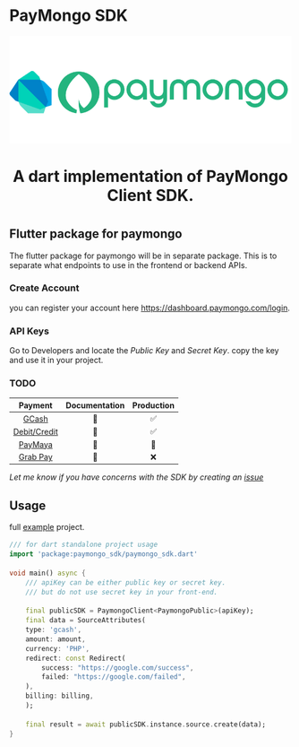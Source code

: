 # PayMongo SDK
 
![PayMongo](assets/readme_headline.png)
<center><h1>A dart implementation of PayMongo Client SDK.<h1></center>

## Flutter package for paymongo

The flutter package for paymongo will be in separate package. This is to separate
what endpoints to use in the frontend or backend APIs.

### Create Account
you can register your account here https://dashboard.paymongo.com/login.

### API Keys
Go to Developers and locate the _Public Key_ and _Secret Key_. 
copy the key and use it in your project.

### TODO
|                                   Payment                                   | Documentation | Production |
| :-------------------------------------------------------------------------: | :-----------: | :--------: |
|   [GCash](https://developers.paymongo.com/docs/accepting-gcash-payments)    |       🚧       |     ✅      |
|    [Debit/Credit](https://developers.paymongo.com/docs/accepting-cards)     |       🚧       |     ✅      |
| [PayMaya](https://developers.paymongo.com/docs/accepting-paymaya-payments)  |       🚧       |     🚧      |
| [Grab Pay](https://developers.paymongo.com/docs/accepting-grabpay-payments) |       🚧       |     ❌      |

_Let me know if you have concerns with the SDK by creating an [issue](https://github.com/ram231/paymongo_sdk/issues)_

## Usage

full [example](./example/lib/main.dart) project.

```dart
/// for dart standalone project usage
import 'package:paymongo_sdk/paymongo_sdk.dart'

void main() async {
    /// apiKey can be either public key or secret key.
    /// but do not use secret key in your front-end.
    
    final publicSDK = PaymongoClient<PaymongoPublic>(apiKey);
    final data = SourceAttributes(
    type: 'gcash',
    amount: amount,
    currency: 'PHP',
    redirect: const Redirect(
        success: "https://google.com/success",
        failed: "https://google.com/failed",
    ),
    billing: billing,
    );

    final result = await publicSDK.instance.source.create(data);
}

```

